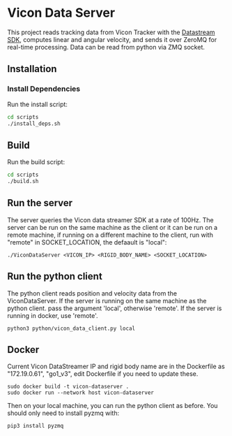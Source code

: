# Vicon Data Server

This project reads tracking data from Vicon Tracker with the [Datastream SDK](https://www.vicon.com/software/datastream-sdk/), computes linear and angular velocity, and sends it over ZeroMQ for real-time processing. 
Data can be read from python via ZMQ socket.


## Installation

### **Install Dependencies**
Run the install script:
```bash
cd scripts
./install_deps.sh
```

## Build

Run the build script:
```bash
cd scripts
./build.sh
```

## Run the server
The server queries the Vicon data streamer SDK at a rate of 100Hz.
The server can be run on the same machine as the client or it can be run on a remote machine, if running on a different machine to the client, run with "remote" in SOCKET_LOCATION, the defaault is "local":

```
./ViconDataServer <VICON_IP> <RIGID_BODY_NAME> <SOCKET_LOCATION>
```

## Run the python client
The python client reads position and velocity data from the ViconDataServer. If the server is running on the same machine as the python client. pass the argument 'local', otherwise 'remote'. If the server is running in docker, use 'remote'.

```
python3 python/vicon_data_client.py local
```

## Docker

Current Vicon DataStreamer IP and rigid body name are in the Dockerfile as "172.19.0.61", "go1_v3", edit Dockerfile if you need to update these.

```
sudo docker build -t vicon-dataserver .
sudo docker run --network host vicon-dataserver
```

Then on your local machine, you can run the python client as before. You should only need to install pyzmq with:

```
pip3 install pyzmq
```
